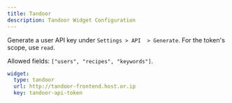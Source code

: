 ```yaml
---
title: Tandoor
description: Tandoor Widget Configuration
---
```


Generate a user API key under `Settings > API  > Generate`. For the token's scope, use `read`.

Allowed fields: `["users", "recipes", "keywords"]`.

```yaml
widget:
  type: tandoor
  url: http://tandoor-frontend.host.or.ip
  key: tandoor-api-token
```
